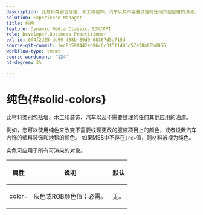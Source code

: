 ```yaml
---
description: 此材料类别包括墙、木工和装饰、汽车以及不需要纹理的任何其他应用的油漆。
solution: Experience Manager
title: 纯色
feature: Dynamic Media Classic，SDK/API
role: Developer,Business Practitioner
exl-id: 0f4f2d25-dd99-488b-89d9-88367d5a715d
source-git-commit: 1ec8b59f442eb96c6c3f5f1405d57a38a86bd056
workflow-type: tm+mt
source-wordcount: '124'
ht-degree: 3%

---
```


# 纯色{#solid-colors}

此材料类别包括墙、木工和装饰、汽车以及不需要纹理的任何其他应用的油漆。

例如，您可以使用纯色来改变不需要纹理更改的服装项目上的颜色，或者设置汽车内饰的塑料装饰和地毯的颜色。 如果MSS中不存在`src=`值，则材料被视为纯色。

实色可应用于所有可渲染的对象。

<table id="table_9245240311A44659A74C7A5EDD7D1503"> 
 <thead> 
  <tr> 
   <th colname="col1" class="entry"> <p>属性 </p> </th> 
   <th colname="col2" class="entry"> <p>说明 </p> </th> 
   <th colname="col3" class="entry"> <p>默认 </p> </th> 
  </tr> 
 </thead>
 <tbody> 
  <tr> 
   <td colname="col1"> <p> <a href="../../../../../../ir-api/http-protocol/image-rendering-api-ref/c-ir-http-protocol-ref/c-ir-http-protocol-command-reference/r-ir-http-color.md#reference-ea3cba9edfe94dbab86d8f123a9ed0aa" type="reference" format="dita" scope="local"> <span class="codeph"> color=  </span> </a> </p> </td> 
   <td colname="col2"> <p> 灰色或RGB颜色值；必需。 </p> </td> 
   <td colname="col3"> <p>无。 </p> </td> 
  </tr> 
 </tbody> 
</table>

